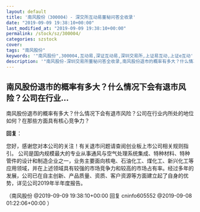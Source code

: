 ```yaml
---
layout: default
title: '南风股份（300004）- 深交所互动易董秘问答全收录'
date: "2019-09-09 19:38:10+00:00"
last_modified_at: "2019-09-09 19:38:10+00:00"
permalink: /stock/sz/300004/
categories: szstock
cover: 
tags: "南风股份"
keywords: '"南风股份",300004,互动易,深证互动易,深圳交易所,上证易互动,上证e互动'
description: '"南风股份-深圳交易所董秘问答全收录,南风股份退市的概率有多大？什么情况下会有退市风险？公司在行业内所处的地位如何？在那些方面具有核心竞争力？"'
---
```


## 南风股份退市的概率有多大？什么情况下会有退市风险？公司在行业...

南风股份退市的概率有多大？什么情况下会有退市风险？公司在行业内所处的地位如何？在那些方面具有核心竞争力？

**回复**：

您好，感谢您对本公司的关注！有关退市问题请查阅创业板上市公司相关规则指引。
公司是国内规模最大的专业从事通风与空气处理系统集成、特种材料、特种管件的设计和制造企业之一，业务主要面向核电、石油化工、煤化工、新兴化工等应用领域，并在上述领域具有较强的市场竞争力和较高的市场占有率。经过多年的发展，公司已在自主创新、产品质量、资质、客户资源等方面建立起了自身的优势，详见公司2019年半年度报告。 

（南风股份  @2019-09-09 19:38:10+00:00 回复 cninfo605552  @2019-09-08 01:22:06+00:00 ）

